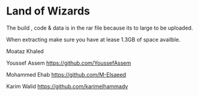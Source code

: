 # Land of Wizards
The build , code & data is in the rar file because its to large to be uploaded.

When extracting make sure you have at lease 1.3GB of space availble.

Moataz Khaled

Youssef Assem https://github.com/YoussefAssem

Mohammed Ehab https://github.com/M-Elsaeed

Karim Walid https://github.com/karimelhammady
